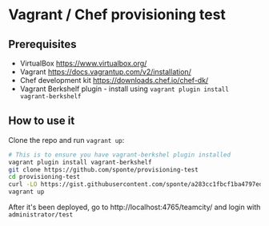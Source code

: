 # Vagrant / Chef provisioning test

## Prerequisites

* VirtualBox https://www.virtualbox.org/
* Vagrant https://docs.vagrantup.com/v2/installation/
* Chef development kit https://downloads.chef.io/chef-dk/
* Vagrant Berkshelf plugin - install using ```vagrant plugin install vagrant-berkshelf```

## How to use it

Clone the repo and run ```vagrant up```:

```bash
# This is to ensure you have vagrant-berkshel plugin installed
vagrant plugin install vagrant-berkshelf
git clone https://github.com/sponte/provisioning-test
cd provisioning-test
curl -LO https://gist.githubusercontent.com/sponte/a283cc1fbcf1ba4797ed/raw/bddf6d54d7a51e44e5151ded22b9635e45e2e0da/.secret
vagrant up
```

After it's been deployed, go to http://localhost:4765/teamcity/ and login with ```administrator/test```
